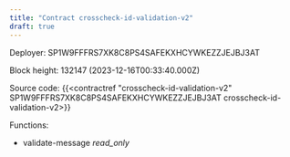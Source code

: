 ```yaml
---
title: "Contract crosscheck-id-validation-v2"
draft: true
---
```

Deployer: SP1W9FFFRS7XK8C8PS4SAFEKXHCYWKEZZJEJBJ3AT


 



Block height: 132147 (2023-12-16T00:33:40.000Z)

Source code: {{<contractref "crosscheck-id-validation-v2" SP1W9FFFRS7XK8C8PS4SAFEKXHCYWKEZZJEJBJ3AT crosscheck-id-validation-v2>}}

Functions:

* validate-message _read_only_
